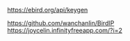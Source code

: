 https://ebird.org/api/keygen

https://github.com/wanchanlin/BirdIP  
https://joycelin.infinityfreeapp.com/?i=2
